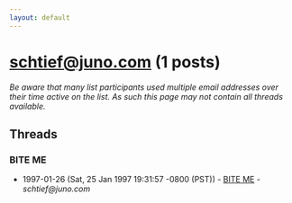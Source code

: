 ```yaml
---
layout: default
---
```


# schtief@juno.com (1 posts)

_Be aware that many list participants used multiple email addresses over their time active on the list. As such this page may not contain all threads available._

## Threads

### BITE ME
+ 1997-01-26 (Sat, 25 Jan 1997 19:31:57 -0800 (PST)) - [BITE ME](/archive/1997/01/51bc91df692066190ef2809c4ed0f91abe36d6c14ff5d3092f1c515309f730e0) - _schtief@juno.com_

